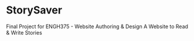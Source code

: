 # StorySaver
Final Project for ENGH375 - Website Authoring & Design 
A Website to Read &amp; Write Stories 
